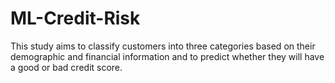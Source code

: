 # ML-Credit-Risk
This study aims to classify customers into three categories based on their demographic and financial information and to predict whether they will have a good or bad credit score.
